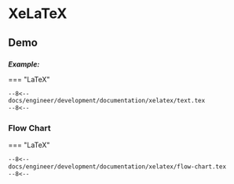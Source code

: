 # XeLaTeX

## Demo

###

***Example:***

=== "LaTeX"

``` tex linenums="1""
--8<--
docs/engineer/development/documentation/xelatex/text.tex
--8<--
```

### Flow Chart


=== "LaTeX"

``` tex linenums="1""
--8<--
docs/engineer/development/documentation/xelatex/flow-chart.tex
--8<--
```